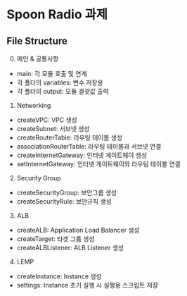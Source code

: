 # Spoon Radio 과제

## File Structure

0.  메인 & 공통사항

-   main: 각 모듈 호출 및 연계
-   각 폴더의 variables: 변수 저장용
-   각 폴더의 output: 모듈 결괏값 출력

1.  Networking

-   createVPC: VPC 생성
-   createSubnet: 서브넷 생성
-   createRouterTable: 라우팅 테이블 생성
-   associationRouterTable: 라우팅 테이블과 서브넷 연결
-   createInternetGateway: 인터넷 게이트웨이 생성
-   setInternetGateway: 인터넷 게이트웨이와 라우팅 테이블 연결

2.  Security Group

-   createSecurityGroup: 보안그룹 생성
-   createSecurityRule: 보안규칙 생성

3.  ALB

-   createALB: Application Load Balancer 생성
-   createTarget: 타겟 그룹 생성
-   createALBListener: ALB Listener 생성

4.  LEMP

-   createInstance: Instance 생성
-   settings: Instance 초기 실행 시 실행용 스크립트 저장

